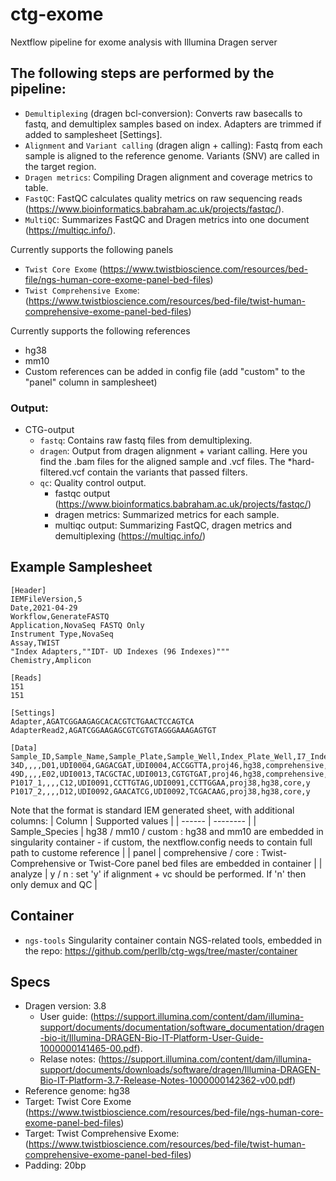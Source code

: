 # ctg-exome 

Nextflow pipeline for exome analysis with Illumina Dragen server

## The following steps are performed by the pipeline:

* `Demultiplexing` (dragen bcl-conversion): Converts raw basecalls to fastq, and demultiplex samples based on index. Adapters are trimmed if added to samplesheet [Settings].
* `Alignment` and `Variant calling` (dragen align + calling): Fastq from each sample is aligned to the reference genome. Variants (SNV) are called in the target region. 
* `Dragen metrics`: Compiling Dragen alignment and coverage metrics to table.
* `FastQC`: FastQC calculates quality metrics on raw sequencing reads (https://www.bioinformatics.babraham.ac.uk/projects/fastqc/). 
* `MultiQC`: Summarizes FastQC and Dragen metrics into one document (https://multiqc.info/).

Currently supports the following panels
- `Twist Core Exome` (https://www.twistbioscience.com/resources/bed-file/ngs-human-core-exome-panel-bed-files)   
- `Twist Comprehensive Exome`: (https://www.twistbioscience.com/resources/bed-file/twist-human-comprehensive-exome-panel-bed-files)

Currently supports the following references
- hg38
- mm10
- Custom references can be added in config file (add "custom" to the "panel" column in samplesheet)


### Output:
* CTG-output
    * `fastq`: Contains raw fastq files from demultiplexing.
    * `dragen`: Output from dragen alignment + variant calling. Here you find the .bam files for the aligned sample and .vcf files. The *hard-filtered.vcf contain the variants that passed filters.
    * `qc`: Quality control output. 
        * fastqc output (https://www.bioinformatics.babraham.ac.uk/projects/fastqc/)
        * dragen metrics: Summarized metrics for each sample.
        * multiqc output: Summarizing FastQC, dragen metrics and demultiplexing (https://multiqc.info/)

## Example Samplesheet
```
[Header]
IEMFileVersion,5
Date,2021-04-29
Workflow,GenerateFASTQ
Application,NovaSeq FASTQ Only
Instrument Type,NovaSeq
Assay,TWIST
"Index Adapters,""IDT- UD Indexes (96 Indexes)"""
Chemistry,Amplicon

[Reads]
151
151

[Settings]
Adapter,AGATCGGAAGAGCACACGTCTGAACTCCAGTCA
AdapterRead2,AGATCGGAAGAGCGTCGTGTAGGGAAAGAGTGT

[Data]
Sample_ID,Sample_Name,Sample_Plate,Sample_Well,Index_Plate_Well,I7_Index_ID,index,I5_Index_ID,index2,Sample_Project,Sample_Species,panel,analyze
34D,,,,D01,UDI0004,GAGACGAT,UDI0004,ACCGGTTA,proj46,hg38,comprehensive,y
49D,,,,E02,UDI0013,TACGCTAC,UDI0013,CGTGTGAT,proj46,hg38,comprehensive,y
P1017_1,,,,C12,UDI0091,CCTTGTAG,UDI0091,CCTTGGAA,proj38,hg38,core,y
P1017_2,,,,D12,UDI0092,GAACATCG,UDI0092,TCGACAAG,proj38,hg38,core,y
```

Note that the format is standard IEM generated sheet, with additional columns:
| Column | Supported values |
| ------ | -------- |
| Sample_Species |  hg38 / mm10 / custom : hg38 and mm10 are embedded in singularity container - if custom, the nextflow.config needs to contain full path to custome reference |
| panel | comprehensive / core : Twist-Comprehensive or Twist-Core panel bed files are embedded in container |
| analyze | y / n : set 'y' if alignment + vc should be performed. If 'n' then only demux and QC |

## Container
- `ngs-tools` Singularity container contain NGS-related tools, embedded in the repo: 
https://github.com/perllb/ctg-wgs/tree/master/container 

## Specs
- Dragen version: 3.8
    - User guide: (https://support.illumina.com/content/dam/illumina-support/documents/documentation/software_documentation/dragen-bio-it/Illumina-DRAGEN-Bio-IT-Platform-User-Guide-1000000141465-00.pdf). 
    - Relase notes: (https://support.illumina.com/content/dam/illumina-support/documents/downloads/software/dragen/Illumina-DRAGEN-Bio-IT-Platform-3.7-Release-Notes-1000000142362-v00.pdf)
- Reference genome: hg38
- Target: Twist Core Exome (https://www.twistbioscience.com/resources/bed-file/ngs-human-core-exome-panel-bed-files)   
- Target: Twist Comprehensive Exome: (https://www.twistbioscience.com/resources/bed-file/twist-human-comprehensive-exome-panel-bed-files)
- Padding: 20bp



